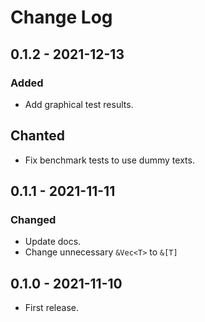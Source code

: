 # Change Log

## 0.1.2 - 2021-12-13

### Added

- Add graphical test results.

## Chanted

- Fix benchmark tests to use dummy texts.

## 0.1.1 - 2021-11-11

### Changed

- Update docs.
- Change unnecessary `&Vec<T>` to `&[T]`

## 0.1.0 - 2021-11-10

- First release.
